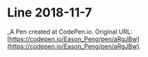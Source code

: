 # Line 2018-11-7
 _A Pen created at CodePen.io. Original URL: [https://codepen.io/Eason_Peng/pen/aRgJBw](https://codepen.io/Eason_Peng/pen/aRgJBw).

 